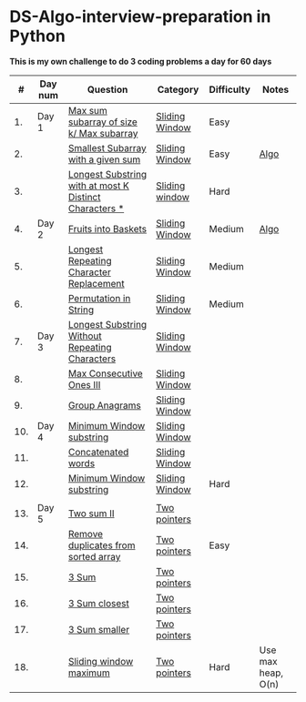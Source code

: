 # DS-Algo-interview-preparation in Python

**This is my own challenge to do 3 coding problems a day for 60 days**

| #  | Day num |Question| Category |Difficulty | Notes |
| -- |---------|----- | ---------- |-----|-------|
| 1. | Day 1|[Max sum subarray of size k/ Max subarray](https://leetcode.com/problems/maximum-subarray/)| [Sliding Window](https://github.com/saiharshithreddy/150-days-of-coding/blob/master/Python/Sliding%20window/Maximum%20sum%20of%20subarray.ipynb) | Easy | |
| 2. |  |[Smallest Subarray with a given sum](https://leetcode.com/problems/minimum-size-subarray-sum/)| [Sliding Window](https://github.com/saiharshithreddy/150-days-of-coding/blob/master/Python/Sliding%20window/Smallest%20subarray%20with%20given%20sum.ipynb)|  Easy |[Algo](https://github.com/saiharshithreddy/Notes/150-days-of-coding/blob/master/Notes%20Smallest%20sub%20array%20with%20given%20sum.pdf) |
| 3. |  |[Longest Substring with at most K Distinct Characters *](https://leetcode.com/problems/longest-substring-with-at-most-k-distinct-characters) | [Sliding window](https://github.com/saiharshithreddy/150-days-of-coding/blob/master/Python/Sliding%20window/Longest%20substring%20with%20K%20distinct%20characters.ipynb) | Hard | | 
|4. |Day 2 |[Fruits into Baskets](https://leetcode.com/problems/fruit-into-baskets/)|[Sliding Window](https://github.com/saiharshithreddy/150-days-of-coding/blob/master/Python/Sliding%20window/Fruits%20into%20baskets.ipynb) | Medium |[Algo](https://github.com/saiharshithreddy/150-days-of-coding/blob/master/Notes/Fruits%20into%20baskets.pdf) |
|5. | | [Longest Repeating Character Replacement](https://leetcode.com/problems/longest-repeating-character-replacement/)| [Sliding Window](https://github.com/saiharshithreddy/150-days-of-coding/blob/master/Python/Sliding%20window/Longest%20repeating%20character%20replacement.ipynb)| Medium | |
|6. | | [Permutation in String](https://leetcode.com/problems/permutation-in-string/)|[Sliding Window](https://github.com/saiharshithreddy/150-days-of-coding/blob/master/Python/Sliding%20window/Permutation%20in%20string.ipynb)| Medium | |
|7. |Day 3  | [Longest Substring Without Repeating Characters ](https://leetcode.com/problems/longest-substring-without-repeating-characters/) | [Sliding Window ]() | | |
|8. |  | [Max Consecutive Ones III](https://leetcode.com/problems/max-consecutive-ones-iii) | [Sliding Window]() | | |
|9. |  | [Group Anagrams](https://leetcode.com/problems/group-anagrams/) | [Sliding Window]() | | |
|10. |Day 4| [Minimum Window substring](https://leetcode.com/problems/minimum-window-substring/) | [Sliding Window]() || | |
|11. | | [Concatenated words](https://leetcode.com/problems/concatenated-words/) | [Sliding Window ]() | | |
|12. | | [Minimum Window substring](https://leetcode.com/problems/) | [Sliding Window ]() | Hard| |
|||| || | |
|13. |Day 5  | [Two sum II ](https://leetcode.com/problems/two-sum-ii-input-array-is-sorted/) | [Two pointers]() | | |
|14. | | [Remove duplicates from sorted array](https://leetcode.com/problems/remove-duplicates-from-sorted-array/) | [Two pointers ]() |Easy | |
|15. |  | [3 Sum](https://leetcode.com/problems/3sum/) | [Two pointers]() | | |
|16. |  | [3 Sum closest](https://leetcode.com/problems/3sum/) | [Two pointers]() | | |
|17. |  | [3 Sum smaller](https://leetcode.com/problems/3sum/) | [Two pointers]() | | |
|18. |  | [Sliding window maximum](https://leetcode.com/problems/3sum/) | [Two pointers]() |Hard | Use max heap, O(n)|